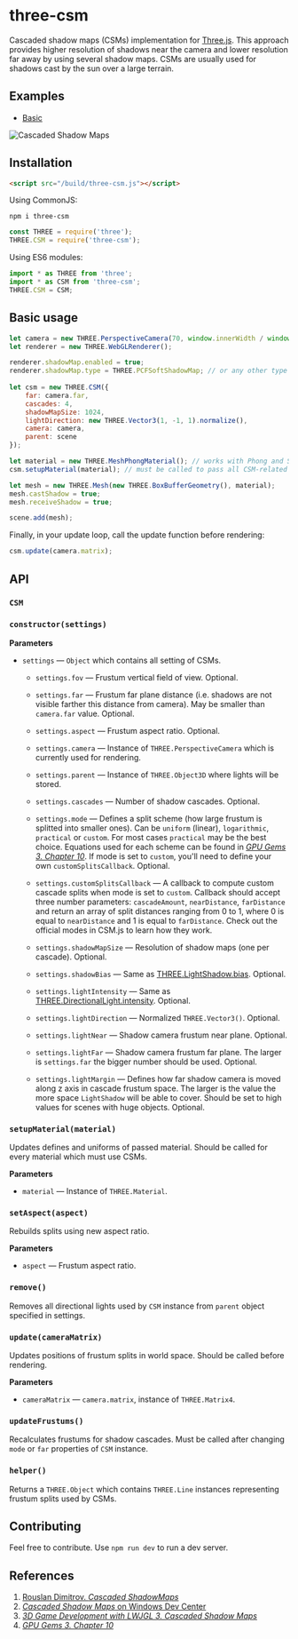 # three-csm

Cascaded shadow maps (CSMs) implementation for [Three.js](https://threejs.org/). This approach provides higher resolution of shadows near the camera and lower resolution far away by using several shadow maps. CSMs are usually used for shadows cast by the sun over a large terrain.

## Examples

- [Basic](http://vthawk.github.io/three-csm/examples/basic/)

![Cascaded Shadow Maps](https://i.imgur.com/YSvYi2g.png)

## Installation

```html
<script src="/build/three-csm.js"></script>
```

Using CommonJS:

```
npm i three-csm
```

```javascript
const THREE = require('three');
THREE.CSM = require('three-csm');
```

Using ES6 modules:

```javascript
import * as THREE from 'three';
import * as CSM from 'three-csm';
THREE.CSM = CSM;
```

## Basic usage

```javascript
let camera = new THREE.PerspectiveCamera(70, window.innerWidth / window.innerHeight, 0.1, 1000);
let renderer = new THREE.WebGLRenderer();

renderer.shadowMap.enabled = true;
renderer.shadowMap.type = THREE.PCFSoftShadowMap; // or any other type of shadowmap
	
let csm = new THREE.CSM({
	far: camera.far,
	cascades: 4,
	shadowMapSize: 1024,
	lightDirection: new THREE.Vector3(1, -1, 1).normalize(),
	camera: camera,
	parent: scene
});

let material = new THREE.MeshPhongMaterial(); // works with Phong and Standard materials
csm.setupMaterial(material); // must be called to pass all CSM-related uniforms to the shader

let mesh = new THREE.Mesh(new THREE.BoxBufferGeometry(), material);
mesh.castShadow = true;
mesh.receiveShadow = true;

scene.add(mesh);
```

Finally, in your update loop, call the update function before rendering:

```javascript
csm.update(camera.matrix);
```

## API

### `CSM`

### `constructor(settings)`

**Parameters**

- `settings` — `Object` which contains all setting of CSMs.

	- `settings.fov` — Frustum vertical field of view. Optional.
	
	- `settings.far` — Frustum far plane distance (i.e. shadows are not visible farther this distance from camera). May be smaller than `camera.far` value. Optional.
	
	- `settings.aspect` — Frustum aspect ratio. Optional.
	
	- `settings.camera` — Instance of `THREE.PerspectiveCamera` which is currently used for rendering.
	
	- `settings.parent` — Instance of `THREE.Object3D` where lights will be stored.
	
	- `settings.cascades` — Number of shadow cascades. Optional.
	
	- `settings.mode` — Defines a split scheme (how large frustum is splitted into smaller ones). Can be `uniform` (linear), `logarithmic`, `practical` or `custom`. For most cases `practical` may be the best choice. Equations used for each scheme can be found in [*GPU Gems 3. Chapter 10*](https://developer.nvidia.com/gpugems/GPUGems3/gpugems3_ch10.html). If mode is set to `custom`, you'll need to define your own `customSplitsCallback`. Optional.

    - `settings.customSplitsCallback` — A callback to compute custom cascade splits when mode is set to `custom`. Callback should accept three number parameters: `cascadeAmount`, `nearDistance`, `farDistance` and return an array of split distances ranging from 0 to 1, where 0 is equal to `nearDistance` and 1 is equal to `farDistance`. Check out the official modes in CSM.js to learn how they work.
	
	- `settings.shadowMapSize` — Resolution of shadow maps (one per cascade). Optional.
	
	- `settings.shadowBias` — Same as [THREE.LightShadow.bias](https://threejs.org/docs/#api/en/lights/shadows/LightShadow.bias). Optional.
	
	- `settings.lightIntensity` — Same as [THREE.DirectionalLight.intensity](https://threejs.org/docs/#api/en/lights/DirectionalLight). Optional.
	
	- `settings.lightDirection` — Normalized `THREE.Vector3()`. Optional.
	
	- `settings.lightNear` — Shadow camera frustum near plane. Optional.
	
	- `settings.lightFar` — Shadow camera frustum far plane. The larger is `settings.far` the bigger number should be used. Optional.
	
	- `settings.lightMargin` — Defines how far shadow camera is moved along z axis in cascade frustum space. The larger is the value the more space `LightShadow` will be able to cover. Should be set to high values for scenes with huge objects. Optional.


### `setupMaterial(material)`

Updates defines and uniforms of passed material. Should be called for every material which must use CSMs.

**Parameters**

- `material` — Instance of `THREE.Material`.

### `setAspect(aspect)`

Rebuilds splits using new aspect ratio.

**Parameters**

- `aspect` — Frustum aspect ratio.

### `remove()`

Removes all directional lights used by `CSM` instance from `parent` object specified in settings.

### `update(cameraMatrix)`

Updates positions of frustum splits in world space. Should be called before rendering.

**Parameters**

- `cameraMatrix` — `camera.matrix`, instance of `THREE.Matrix4`.

### `updateFrustums()`

Recalculates frustums for shadow cascades. Must be called after changing `mode` or `far` properties of `CSM` instance.

### `helper()`

Returns a `THREE.Object` which contains `THREE.Line` instances representing frustum splits used by CSMs.

## Contributing

Feel free to contribute. Use `npm run dev` to run a dev server.

## References

1. [Rouslan Dimitrov. *Cascaded ShadowMaps*](https://developer.download.nvidia.com/SDK/10.5/opengl/src/cascaded_shadow_maps/doc/cascaded_shadow_maps.pdf)
2. [*Cascaded Shadow Maps* on Windows Dev Center](https://docs.microsoft.com/en-us/windows/win32/dxtecharts/cascaded-shadow-maps)
3. [*3D Game Development with LWJGL 3. Cascaded Shadow Maps*](https://ahbejarano.gitbook.io/lwjglgamedev/chapter26)
4. [*GPU Gems 3. Chapter 10*](https://developer.nvidia.com/gpugems/GPUGems3/gpugems3_ch10.html)